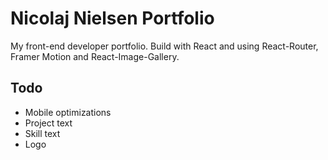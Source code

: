 # Nicolaj Nielsen Portfolio

My front-end developer portfolio. Build with React and using React-Router, Framer Motion and React-Image-Gallery.

## Todo
- Mobile optimizations
- Project text
- Skill text
- Logo
